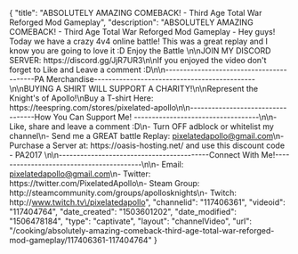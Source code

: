 {
    "title": "ABSOLUTELY AMAZING COMEBACK! - Third Age Total War Reforged Mod Gameplay",
    "description": "ABSOLUTELY AMAZING COMEBACK! - Third Age Total War Reforged Mod Gameplay - Hey guys! Today we have a crazy 4v4 online battle! This was a great replay and I know you are going to love it :D Enjoy the Battle \n\nJOIN MY DISCORD SERVER: https:\/\/discord.gg\/JjR7UR3\n\nIf you enjoyed the video don't forget to Like and Leave a comment :D\n\n-----------------------------------------PA Merchandise---------------------------------------------\n\nBUYING A SHIRT WILL SUPPORT A CHARITY!\n\nRepresent the Knight's of Apollo!\nBuy a T-shirt Here: https:\/\/teespring.com\/stores\/pixelated-apollo\n\n----------------------------------How You Can Support Me! -----------------------------------\n\n- Like, share and leave a comment :D\n- Turn OFF adblock or whitelist my channel\n- Send me a GREAT battle Replay: pixelatedapollo@gmail.com\n- Purchase a Server at: https:\/\/oasis-hosting.net\/ and use this discount code - PA2017 \n\n------------------------------------------Connect With Me!-----------------------------------------\n\n- Email: pixelatedapollo@gmail.com\n- Twitter: https:\/\/twitter.com\/PixelatedApollo\n- Steam Group:  http:\/\/steamcommunity.com\/groups\/apollosknights\n- Twitch: http:\/\/www.twitch.tv\/pixelatedapollo",
    "channelid": "117406361",
    "videoid": "117404764",
    "date_created": "1503601202",
    "date_modified": "1506478184",
    "type": "captivate",
    "layout": "channelVideo",
    "url": "\/cooking\/absolutely-amazing-comeback-third-age-total-war-reforged-mod-gameplay\/117406361-117404764"
}